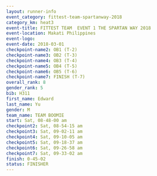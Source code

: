 ```yaml
---
layout: runner-info 
event_category: fittest-team-spartanway-2018 
category_km: heat3 
event-title: FITTEST TEAM  EVENT 1 THE SPARTAN WAY 2018 
event-location: Makati Philippines 
event-logo: 
event-date: 2018-03-01 
checkpoint-name2: OB1 (T-2) 
checkpoint-name3: OB2 (T-3) 
checkpoint-name4: OB3 (T-4) 
checkpoint-name5: OB4 (T-5) 
checkpoint-name6: OB5 (T-6) 
checkpoint-name7: FINISH (T-7) 
overall_rank: 8
gender_rank: 5
bib: H311
first_name: Edward
last_name: Yu
gender: M
team_name: TEAM BOOMIE
start: Sat, 08-48-00 am
checkpoint2: Sat, 08-54-15 am
checkpoint3: Sat, 09-02-11 am
checkpoint4: Sat, 09-10-05 am
checkpoint5: Sat, 09-18-37 am
checkpoint6: Sat, 09-26-58 am
checkpoint7: Sat, 09-33-02 am
finish: 0-45-02
status: FINISHER
---
```

